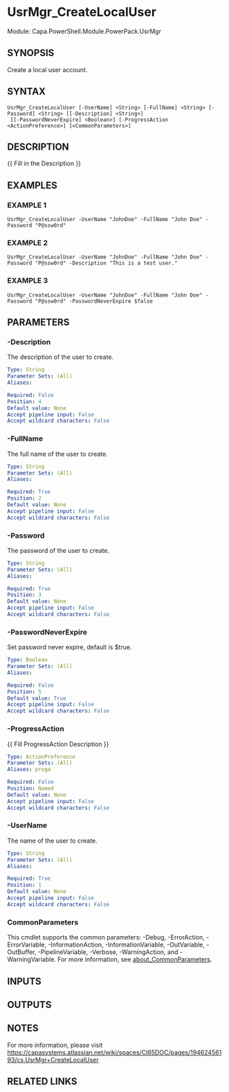 # UsrMgr_CreateLocalUser

Module: Capa.PowerShell.Module.PowerPack.UsrMgr

## SYNOPSIS
Create a local user account.

## SYNTAX

```
UsrMgr_CreateLocalUser [-UserName] <String> [-FullName] <String> [-Password] <String> [[-Description] <String>]
 [[-PasswordNeverExpire] <Boolean>] [-ProgressAction <ActionPreference>] [<CommonParameters>]
```

## DESCRIPTION
{{ Fill in the Description }}

## EXAMPLES

### EXAMPLE 1
```
UsrMgr_CreateLocalUser -UserName "JohnDoe" -FullName "John Doe" -Password "P@ssw0rd"
```

### EXAMPLE 2
```
UsrMgr_CreateLocalUser -UserName "JohnDoe" -FullName "John Doe" -Password "P@ssw0rd" -Description "This is a test user."
```

### EXAMPLE 3
```
UsrMgr_CreateLocalUser -UserName "JohnDoe" -FullName "John Doe" -Password "P@ssw0rd" -PasswordNeverExpire $false
```

## PARAMETERS

### -Description
The description of the user to create.

```yaml
Type: String
Parameter Sets: (All)
Aliases:

Required: False
Position: 4
Default value: None
Accept pipeline input: False
Accept wildcard characters: False
```

### -FullName
The full name of the user to create.

```yaml
Type: String
Parameter Sets: (All)
Aliases:

Required: True
Position: 2
Default value: None
Accept pipeline input: False
Accept wildcard characters: False
```

### -Password
The password of the user to create.

```yaml
Type: String
Parameter Sets: (All)
Aliases:

Required: True
Position: 3
Default value: None
Accept pipeline input: False
Accept wildcard characters: False
```

### -PasswordNeverExpire
Set password never expire, default is $true.

```yaml
Type: Boolean
Parameter Sets: (All)
Aliases:

Required: False
Position: 5
Default value: True
Accept pipeline input: False
Accept wildcard characters: False
```

### -ProgressAction
{{ Fill ProgressAction Description }}

```yaml
Type: ActionPreference
Parameter Sets: (All)
Aliases: proga

Required: False
Position: Named
Default value: None
Accept pipeline input: False
Accept wildcard characters: False
```

### -UserName
The name of the user to create.

```yaml
Type: String
Parameter Sets: (All)
Aliases:

Required: True
Position: 1
Default value: None
Accept pipeline input: False
Accept wildcard characters: False
```

### CommonParameters
This cmdlet supports the common parameters: -Debug, -ErrorAction, -ErrorVariable, -InformationAction, -InformationVariable, -OutVariable, -OutBuffer, -PipelineVariable, -Verbose, -WarningAction, and -WarningVariable. For more information, see [about_CommonParameters](http://go.microsoft.com/fwlink/?LinkID=113216).

## INPUTS

## OUTPUTS

## NOTES
For more information, please visit https://capasystems.atlassian.net/wiki/spaces/CI65DOC/pages/19462456193/cs.UsrMgr+CreateLocalUser

## RELATED LINKS
